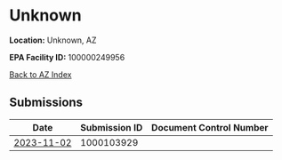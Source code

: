 # Unknown

**Location:** Unknown, AZ

**EPA Facility ID:** 100000249956

[Back to AZ Index](../../index.md)

## Submissions

| Date | Submission ID | Document Control Number |
|------|--------------|-------------------------|
| [2023-11-02](submissions/1000103929.md) | 1000103929 |  |
